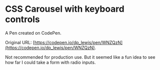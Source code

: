 # CSS Carousel with keyboard controls

A Pen created on CodePen.

Original URL: [https://codepen.io/dp_lewis/pen/WNZQzN](https://codepen.io/dp_lewis/pen/WNZQzN).

Not recommended for production use. But it seemed like a fun idea to see how far I could take a form with radio inputs.